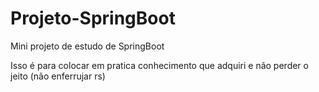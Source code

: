 # Projeto-SpringBoot

Mini projeto de estudo de SpringBoot

Isso é para colocar em pratica conhecimento que adquiri e não perder o jeito
(não enferrujar rs)